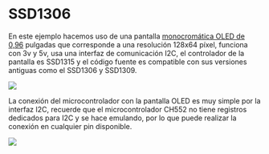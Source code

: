 # SSD1306

En este ejemplo hacemos uso de una pantalla [monocromática OLED de 0,96](https://es.aliexpress.com/item/1005005941908229.html) pulgadas que corresponde a una resolución 128x64 píxel, funciona con 3v y 5v, usa una interfaz de comunicación I2C, el controlador de la pantalla es SSD1315 y el código fuente es compatible con sus versiones antiguas como el SSD1306 y SSD1309.

![](https://github.com/nstrappazzonc/CH552/blob/main/assets/ssd1306/protoboard.jpeg)

La conexión del microcontrolador con la pantalla OLED es muy simple por la interfaz I2C, recuerde que el microcontrolador CH552 no tiene registros dedicados para I2C y se hace emulando, por lo que puede realizar la conexión en cualquier pin disponible.

![](https://github.com/nstrappazzonc/CH552/blob/main/assets/ssd1306/schematic.png)
